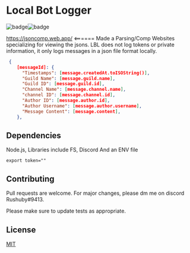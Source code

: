 # Local Bot Logger
![badge](https://img.shields.io/github/license/Rushbycmd/Local-Bot-Logger?style=for-the-badge)![badge](https://img.shields.io/github/languages/code-size/Rushbycmd/Local-Bot-Logger?color=BLUE&style=for-the-badge)

https://jsoncomp.web.app/ <====== Made a Parsing/Comp Websites specializing for viewing the jsons.
LBL does not log tokens or private information, it only logs messages in a json file format locally. 
```json  
 {
    [messageId]: {
      "Timestamps": [message.createdAt.toISOString()],
      "Guild Name": [message.guild.name],
      "Guild ID": [message.guild.id],
      "Channel Name": [message.channel.name],
      "channel ID": [message.channel.id],
      "Author ID": [message.author.id],
      "Author Username": [message.author.username],
      "Message Content": [message.content],
    },
```
## Dependencies
Node.js, 
Libraries include FS, Discord
And an ENV file 
```env
export token=""
```

## Contributing

Pull requests are welcome. For major changes, please dm me on discord Rushuby#9413.

Please make sure to update tests as appropriate.

## License

[MIT](https://choosealicense.com/licenses/mit/)
